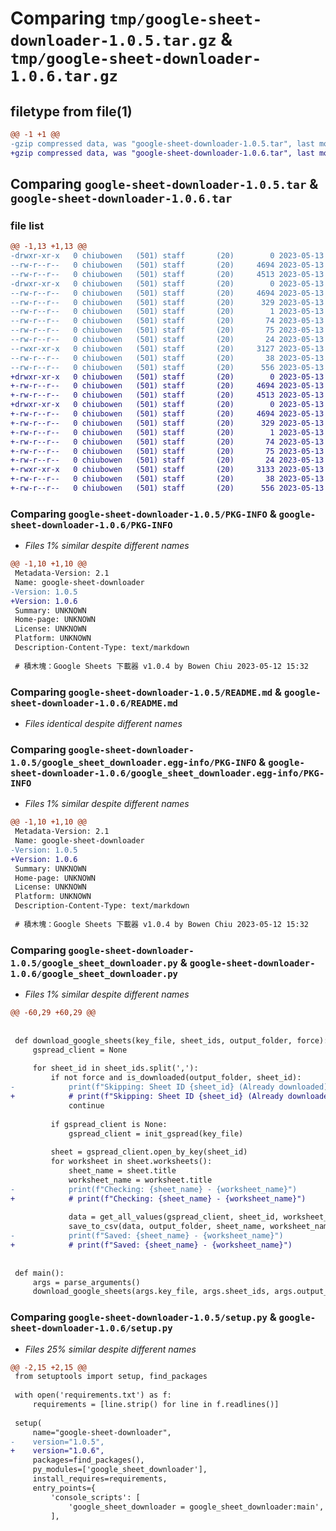 # Comparing `tmp/google-sheet-downloader-1.0.5.tar.gz` & `tmp/google-sheet-downloader-1.0.6.tar.gz`

## filetype from file(1)

```diff
@@ -1 +1 @@
-gzip compressed data, was "google-sheet-downloader-1.0.5.tar", last modified: Sat May 13 01:52:50 2023, max compression
+gzip compressed data, was "google-sheet-downloader-1.0.6.tar", last modified: Sat May 13 02:34:51 2023, max compression
```

## Comparing `google-sheet-downloader-1.0.5.tar` & `google-sheet-downloader-1.0.6.tar`

### file list

```diff
@@ -1,13 +1,13 @@
-drwxr-xr-x   0 chiubowen   (501) staff       (20)        0 2023-05-13 01:52:50.662193 google-sheet-downloader-1.0.5/
--rw-r--r--   0 chiubowen   (501) staff       (20)     4694 2023-05-13 01:52:50.662083 google-sheet-downloader-1.0.5/PKG-INFO
--rw-r--r--   0 chiubowen   (501) staff       (20)     4513 2023-05-13 01:52:50.000000 google-sheet-downloader-1.0.5/README.md
-drwxr-xr-x   0 chiubowen   (501) staff       (20)        0 2023-05-13 01:52:50.661916 google-sheet-downloader-1.0.5/google_sheet_downloader.egg-info/
--rw-r--r--   0 chiubowen   (501) staff       (20)     4694 2023-05-13 01:52:50.000000 google-sheet-downloader-1.0.5/google_sheet_downloader.egg-info/PKG-INFO
--rw-r--r--   0 chiubowen   (501) staff       (20)      329 2023-05-13 01:52:50.000000 google-sheet-downloader-1.0.5/google_sheet_downloader.egg-info/SOURCES.txt
--rw-r--r--   0 chiubowen   (501) staff       (20)        1 2023-05-13 01:52:50.000000 google-sheet-downloader-1.0.5/google_sheet_downloader.egg-info/dependency_links.txt
--rw-r--r--   0 chiubowen   (501) staff       (20)       74 2023-05-13 01:52:50.000000 google-sheet-downloader-1.0.5/google_sheet_downloader.egg-info/entry_points.txt
--rw-r--r--   0 chiubowen   (501) staff       (20)       75 2023-05-13 01:52:50.000000 google-sheet-downloader-1.0.5/google_sheet_downloader.egg-info/requires.txt
--rw-r--r--   0 chiubowen   (501) staff       (20)       24 2023-05-13 01:52:50.000000 google-sheet-downloader-1.0.5/google_sheet_downloader.egg-info/top_level.txt
--rwxr-xr-x   0 chiubowen   (501) staff       (20)     3127 2023-05-13 01:52:50.000000 google-sheet-downloader-1.0.5/google_sheet_downloader.py
--rw-r--r--   0 chiubowen   (501) staff       (20)       38 2023-05-13 01:52:50.662231 google-sheet-downloader-1.0.5/setup.cfg
--rw-r--r--   0 chiubowen   (501) staff       (20)      556 2023-05-13 01:52:50.000000 google-sheet-downloader-1.0.5/setup.py
+drwxr-xr-x   0 chiubowen   (501) staff       (20)        0 2023-05-13 02:34:51.657940 google-sheet-downloader-1.0.6/
+-rw-r--r--   0 chiubowen   (501) staff       (20)     4694 2023-05-13 02:34:51.657832 google-sheet-downloader-1.0.6/PKG-INFO
+-rw-r--r--   0 chiubowen   (501) staff       (20)     4513 2023-05-13 02:34:51.000000 google-sheet-downloader-1.0.6/README.md
+drwxr-xr-x   0 chiubowen   (501) staff       (20)        0 2023-05-13 02:34:51.657652 google-sheet-downloader-1.0.6/google_sheet_downloader.egg-info/
+-rw-r--r--   0 chiubowen   (501) staff       (20)     4694 2023-05-13 02:34:51.000000 google-sheet-downloader-1.0.6/google_sheet_downloader.egg-info/PKG-INFO
+-rw-r--r--   0 chiubowen   (501) staff       (20)      329 2023-05-13 02:34:51.000000 google-sheet-downloader-1.0.6/google_sheet_downloader.egg-info/SOURCES.txt
+-rw-r--r--   0 chiubowen   (501) staff       (20)        1 2023-05-13 02:34:51.000000 google-sheet-downloader-1.0.6/google_sheet_downloader.egg-info/dependency_links.txt
+-rw-r--r--   0 chiubowen   (501) staff       (20)       74 2023-05-13 02:34:51.000000 google-sheet-downloader-1.0.6/google_sheet_downloader.egg-info/entry_points.txt
+-rw-r--r--   0 chiubowen   (501) staff       (20)       75 2023-05-13 02:34:51.000000 google-sheet-downloader-1.0.6/google_sheet_downloader.egg-info/requires.txt
+-rw-r--r--   0 chiubowen   (501) staff       (20)       24 2023-05-13 02:34:51.000000 google-sheet-downloader-1.0.6/google_sheet_downloader.egg-info/top_level.txt
+-rwxr-xr-x   0 chiubowen   (501) staff       (20)     3133 2023-05-13 02:34:51.000000 google-sheet-downloader-1.0.6/google_sheet_downloader.py
+-rw-r--r--   0 chiubowen   (501) staff       (20)       38 2023-05-13 02:34:51.657977 google-sheet-downloader-1.0.6/setup.cfg
+-rw-r--r--   0 chiubowen   (501) staff       (20)      556 2023-05-13 02:34:51.000000 google-sheet-downloader-1.0.6/setup.py
```

### Comparing `google-sheet-downloader-1.0.5/PKG-INFO` & `google-sheet-downloader-1.0.6/PKG-INFO`

 * *Files 1% similar despite different names*

```diff
@@ -1,10 +1,10 @@
 Metadata-Version: 2.1
 Name: google-sheet-downloader
-Version: 1.0.5
+Version: 1.0.6
 Summary: UNKNOWN
 Home-page: UNKNOWN
 License: UNKNOWN
 Platform: UNKNOWN
 Description-Content-Type: text/markdown
 
 # 積木塊：Google Sheets 下載器 v1.0.4 by Bowen Chiu 2023-05-12 15:32
```

### Comparing `google-sheet-downloader-1.0.5/README.md` & `google-sheet-downloader-1.0.6/README.md`

 * *Files identical despite different names*

### Comparing `google-sheet-downloader-1.0.5/google_sheet_downloader.egg-info/PKG-INFO` & `google-sheet-downloader-1.0.6/google_sheet_downloader.egg-info/PKG-INFO`

 * *Files 1% similar despite different names*

```diff
@@ -1,10 +1,10 @@
 Metadata-Version: 2.1
 Name: google-sheet-downloader
-Version: 1.0.5
+Version: 1.0.6
 Summary: UNKNOWN
 Home-page: UNKNOWN
 License: UNKNOWN
 Platform: UNKNOWN
 Description-Content-Type: text/markdown
 
 # 積木塊：Google Sheets 下載器 v1.0.4 by Bowen Chiu 2023-05-12 15:32
```

### Comparing `google-sheet-downloader-1.0.5/google_sheet_downloader.py` & `google-sheet-downloader-1.0.6/google_sheet_downloader.py`

 * *Files 1% similar despite different names*

```diff
@@ -60,29 +60,29 @@
 
 
 def download_google_sheets(key_file, sheet_ids, output_folder, force):
     gspread_client = None
 
     for sheet_id in sheet_ids.split(','):
         if not force and is_downloaded(output_folder, sheet_id):
-            print(f"Skipping: Sheet ID {sheet_id} (Already downloaded)")
+            # print(f"Skipping: Sheet ID {sheet_id} (Already downloaded)")
             continue
 
         if gspread_client is None:
             gspread_client = init_gspread(key_file)
 
         sheet = gspread_client.open_by_key(sheet_id)
         for worksheet in sheet.worksheets():
             sheet_name = sheet.title
             worksheet_name = worksheet.title
-            print(f"Checking: {sheet_name} - {worksheet_name}")
+            # print(f"Checking: {sheet_name} - {worksheet_name}")
 
             data = get_all_values(gspread_client, sheet_id, worksheet_name)
             save_to_csv(data, output_folder, sheet_name, worksheet_name, sheet_id)
-            print(f"Saved: {sheet_name} - {worksheet_name}")
+            # print(f"Saved: {sheet_name} - {worksheet_name}")
 
 
 def main():
     args = parse_arguments()
     download_google_sheets(args.key_file, args.sheet_ids, args.output_folder, args.force)
```

### Comparing `google-sheet-downloader-1.0.5/setup.py` & `google-sheet-downloader-1.0.6/setup.py`

 * *Files 25% similar despite different names*

```diff
@@ -2,15 +2,15 @@
 from setuptools import setup, find_packages
 
 with open('requirements.txt') as f:
     requirements = [line.strip() for line in f.readlines()]
 
 setup(
     name="google-sheet-downloader",
-    version="1.0.5",
+    version="1.0.6",
     packages=find_packages(),
     py_modules=['google_sheet_downloader'],
     install_requires=requirements,
     entry_points={
         'console_scripts': [
             'google_sheet_downloader = google_sheet_downloader:main',
         ],
```

